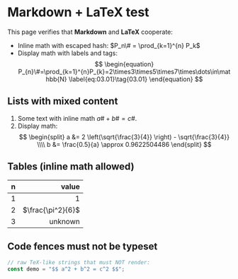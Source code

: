 # Markdown + LaTeX test

This page verifies that **Markdown** and **LaTeX** cooperate:

- Inline math with escaped hash: $P_n\# = \prod_{k=1}^{n} P_k$
- Display math with labels and tags:
$$
\begin{equation}
P_{n}\#=\prod_{k=1}^{n}P_{k}=2\times3\times5\times7\times\dots\in\mathbb{N}
\label{eq:03.01}\tag{03.01}
\end{equation}
$$

## Lists with mixed content

1. Some text with inline math $a\# + b\# = c\#$.
2. Display math:
$$
\begin{split}
a &= 2 \left(\sqrt{\frac{3}{4}} \right) - \sqrt{\frac{3}{4}} \\\\
b &= \frac{0.5}{a} \approx 0.9622504486
\end{split}
$$

## Tables (inline math allowed)

| n | value |
|---|------:|
| 1 | $1$ |
| 2 | $\frac{\pi^2}{6}$ |
| 3 | unknown |

## Code fences must not be typeset

```js
// raw TeX-like strings that must NOT render:
const demo = "$$ a^2 + b^2 = c^2 $$";
